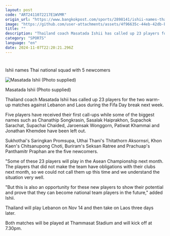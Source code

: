 ```yaml
---
layout: post
code: "ART2411072217E1WVMR"
origin_url: "https://www.bangkokpost.com/sports/2898141/ishii-names-thai-national-squad-with-5-newcomers"
image: "https://github.com/user-attachments/assets/4f96635c-44eb-42db-b3df-ae58f04341e0"
title: ""
description: "Thailand coach Masatada Ishii has called up 23 players for the two warm-up matches against Lebanon and Laos during the Fifa Day break next week."
category: "SPORTS"
language: "en"
date: 2024-11-07T22:20:21.296Z
---
```


# 

Ishii names Thai national squad with 5 newcomers

![Masatada Ishii (Photo supplied)](https://github.com/user-attachments/assets/6b71a833-4fa2-42a2-8f10-739692557ebf)

Masatada Ishii (Photo supplied)

Thailand coach Masatada Ishii has called up 23 players for the two warm-up matches against Lebanon and Laos during the Fifa Day break next week.

Five players have received their first call-ups while some of the biggest names such as Chanathip Songkrasin, Sasalak Haiprakhon, Supachok Sarachat, Supachai Chaided, Jaroensak Wonggorn, Patiwat Khammai and Jonathan Khemdee have been left out.

Sukhothai's Saringkan Promsupa, Uthai Thani's Thitathorn Aksornsri, Khon Kaen's Chitsanupong Choti, Buriram's Seksan Ratree and Prachuap's Panthamitr Praphan are the five newcomers.

"Some of these 23 players will play in the Asean Championship next month. The players that did not make the team have obligations with their clubs next month, so we could not call them up this time and we understand the situation very well.

"But this is also an opportunity for these new players to show their potential and prove that they can become national team players in the future," added Ishii.

Thailand will play Lebanon on Nov 14 and then take on Laos three days later.

Both matches will be played at Thammasat Stadium and will kick off at 7.30pm.